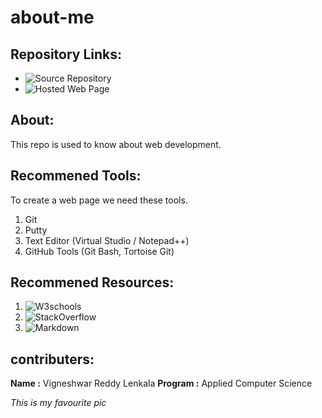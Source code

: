 # about-me

## Repository Links:

* ![Source Repository](https://github.com/vigneshwar6666/about-me)
* ![Hosted Web Page](https://vigneshwar6666.github.io/about-me/)


## About:

This repo is used to know about web development.

## Recommened Tools:

To create a web page we need these tools.
1. Git
1. Putty
1. Text Editor (Virtual Studio / Notepad++)
1. GitHub Tools (Git Bash, Tortoise Git)

## Recommened Resources:

1. ![W3schools](https://www.w3schools.com/whatis/)
2. ![StackOverflow](https://stackoverflow.com/questions/tagged/git)
3. ![Markdown](https://guides.github.com/features/mastering-markdown/)

## contributers:

**Name :** Vigneshwar Reddy Lenkala
**Program :** Applied Computer Science

*This is my favourite pic*


